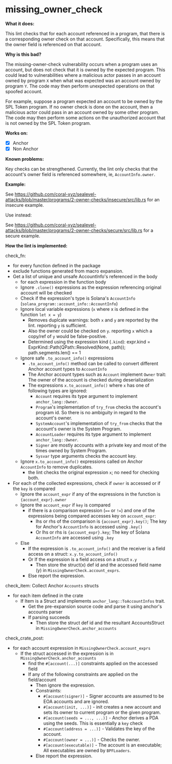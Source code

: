 # missing_owner_check

**What it does:**

This lint checks that for each account referenced in a program, that there is a
corresponding owner check on that account. Specifically, this means that the owner
field is referenced on that account.

**Why is this bad?**

The missing-owner-check vulnerability occurs when a program uses an account, but does
not check that it is owned by the expected program. This could lead to vulnerabilities
where a malicious actor passes in an account owned by program `X` when what was expected
was an account owned by program `Y`. The code may then perform unexpected operations
on that spoofed account.

For example, suppose a program expected an account to be owned by the SPL Token program.
If no owner check is done on the account, then a malicious actor could pass in an
account owned by some other program. The code may then perform some actions on the
unauthorized account that is not owned by the SPL Token program.

**Works on:**

- [x] Anchor
- [x] Non Anchor

**Known problems:**

Key checks can be strengthened. Currently, the lint only checks that the account's owner
field is referenced somewhere, ie, `AccountInfo.owner`.

**Example:**

See https://github.com/coral-xyz/sealevel-attacks/blob/master/programs/2-owner-checks/insecure/src/lib.rs
for an insecure example.

Use instead:

See https://github.com/coral-xyz/sealevel-attacks/blob/master/programs/2-owner-checks/secure/src/lib.rs
for a secure example.

**How the lint is implemented:**

check_fn:

- for every function defined in the package
- exclude functions generated from macro expansion.
- Get a list of unique and unsafe AccountInfo's referenced in the body
  - for each expression in the function body
  - Ignore `.clone()` expressions as the expression referencing original account will be checked
  - Check if the expression's type is Solana's `AccountInfo` (`solana_program::account_info::AccountInfo`)
  - Ignore local variable expressions (`x` where x is defined in the function `let x = y`)
    - Removes duplcate warnings: both `x` and `y` are reported by the lint. reporting `y` is sufficient.
    - Also the owner could be checked on `y`. reporting `x` which a copy/ref of `y` would be false-positive.
    - Determined using the expression kind (`.kind`): expr.kind = ExprKind::Path(QPath::Resolved(None, path)); path.segments.len() == 1
  - Ignore safe `.to_account_info()` expressions
    - `.to_account_info()` method can be called to convert different Anchor account types to `AccountInfo`
    - The Anchor account types such as `Account` implement `Owner` trait: The owner of the account is checked during deserialization
    - The expressions `x.to_account_info()` where `x` has one of following types are ignored:
      - `Account` requires its type argument to implement `anchor_lang::Owner`.
      - `Program`'s implementation of `try_from` checks the account's program id. So there is
        no ambiguity in regard to the account's owner.
      - `SystemAccount`'s implementation of `try_from` checks that the account's owner is the System Program.
      - `AccountLoader` requires its type argument to implement `anchor_lang::Owner`.
      - `Signer` are mostly accounts with a private key and most of the times owned by System Program.
      - `Sysvar` type arguments checks the account key.
  - Ignore `x.to_account_info()` expressions called on Anchor `AccountInfo` to remove duplicates.
    - the lint checks the original expression `x`; no need for checking both.
- For each of the collected expressions, check if `owner` is accessed or if the `key` is compared
  - Ignore the `account_expr` if any of the expressions in the function is `{account_expr}.owner`
  - Ignore the `account_expr` if `key` is compared
    - if there is a comparison expression (`==` or `!=`) and one of the expressions being compared accesses key on `account_expr`:
      - lhs or rhs of the comparison is `{account_expr}.key()`; The key for Anchor's `AccountInfo` is accessed using `.key()`
      - Or lhs or rhs is `{account_expr}.key`; The key of Solana `AccountInfo` are accessed using `.key`
  - Else
    - If the expression is `.to_account_info()` and the receiver is a field access on a struct: `x.y.to_account_info()`
    - Or If the expression is a field access on a struct `x.y`
      - Then store the struct(x) def id and the accessed field name (y) in `MissingOwnerCheck.account_exprs`.
    - Else report the expression.

check_item: Collect Anchor `Accounts` structs

- for each item defined in the crate
  - If Item is a Struct and implements `anchor_lang::ToAccountInfos` trait.
    - Get the pre-expansion source code and parse it using anchor's accounts parser
    - If parsing succeeds
      - Then store the struct def id and the resultant AccountsStruct in `MissingOwnerCheck.anchor_accounts`

check_crate_post:

- for each account expression in `MissingOwnerCheck.account_exprs`
  - If the struct accessed in the expression is in `MissingOwnerCheck.anchor_accounts`
    - find the `#[account(...)]` constraints applied on the accessed field
    - If any of the following constraints are applied on the field/account
      - Then ignore the expression.
      - Constraints:
        - `#[account(signer)]` - Signer accounts are assumed to be EOA accounts and are ignored.
        - `#[account(init, ...)]` - init creates a new account and sets its owner to current program or the given program.
        - `#[account(seeds = ..., ...)]` - Anchor derives a PDA using the seeds. This is essentially a `key` check
        - `#[account(address = ...)]` - Validates the key of the account.
        - `#[account(owner = ...)]` - Checks the owner.
        - `#[account(executable)]` - The account is an executable; All executables are owned by `BPFLoaders`.
      - Else report the expression.
